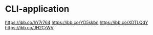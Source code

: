 # CLI-application

https://ibb.co/hY7r764
https://ibb.co/YD5skbn
https://ibb.co/XDTLQdY
https://ibb.co/JH2CrWV